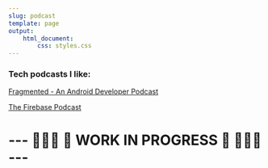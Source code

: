 ```yaml
---
slug: podcast
template: page
output:
    html_document:
        css: styles.css
---
```


<style>
    h1 {
        border-bottom-width: 0px;
    }

</style>

### Tech podcasts I like:

[Fragmented - An Android Developer Podcast](https://fragmentedpodcast.com/)

[The Firebase Podcast](https://open.spotify.com/show/6V6ILtEqW2v9ZNdniNEy9l)

# ---  👷🏼‍♂️ 🚧 WORK IN PROGRESS 🚧 👷🏼‍♂️ ---